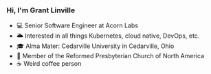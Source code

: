 ### Hi, I'm Grant Linville

- 💻 Senior Software Engineer at Acorn Labs
- 🌥️ Interested in all things Kubernetes, cloud native, DevOps, etc.
- 🎓 Alma Mater: Cedarville University in Cedarville, Ohio
- 📖 Member of the Reformed Presbyterian Church of North America
- ☕️ Weird coffee person
